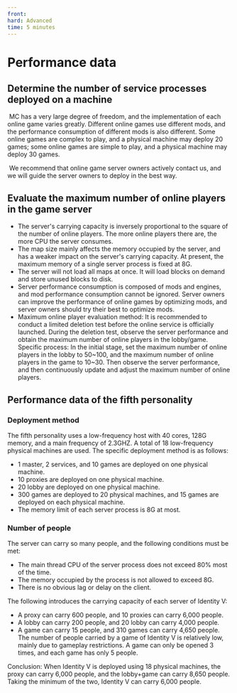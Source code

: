 ```yaml
--- 
front: 
hard: Advanced 
time: 5 minutes 
--- 
```


# Performance data 

## Determine the number of service processes deployed on a machine 

​ MC has a very large degree of freedom, and the implementation of each online game varies greatly. Different online games use different mods, and the performance consumption of different mods is also different. Some online games are complex to play, and a physical machine may deploy 20 games; some online games are simple to play, and a physical machine may deploy 30 games. 

​ We recommend that online game server owners actively contact us, and we will guide the server owners to deploy in the best way. 

## Evaluate the maximum number of online players in the game server 

- The server's carrying capacity is inversely proportional to the square of the number of online players. The more online players there are, the more CPU the server consumes. 
- The map size mainly affects the memory occupied by the server, and has a weaker impact on the server's carrying capacity. At present, the maximum memory of a single server process is fixed at 8G. 
- The server will not load all maps at once. It will load blocks on demand and store unused blocks to disk.
- Server performance consumption is composed of mods and engines, and mod performance consumption cannot be ignored. Server owners can improve the performance of online games by optimizing mods, and server owners should try their best to optimize mods. 
- Maximum online player evaluation method: It is recommended to conduct a limited deletion test before the online service is officially launched. During the deletion test, observe the server performance and obtain the maximum number of online players in the lobby/game. Specific process: In the initial stage, set the maximum number of online players in the lobby to 50~100, and the maximum number of online players in the game to 10~30. Then observe the server performance, and then continuously update and adjust the maximum number of online players. 

## Performance data of the fifth personality 

### Deployment method 
The fifth personality uses a low-frequency host with 40 cores, 128G memory, and a main frequency of 2.3GHZ. A total of 18 low-frequency physical machines are used. The specific deployment method is as follows: 

- 1 master, 2 services, and 10 games are deployed on one physical machine. 
- 10 proxies are deployed on one physical machine. 
- 20 lobby are deployed on one physical machine.
- 300 games are deployed to 20 physical machines, and 15 games are deployed on each physical machine. 
- The memory limit of each server process is 8G at most. 

### Number of people 
The server can carry so many people, and the following conditions must be met: 
- The main thread CPU of the server process does not exceed 80% most of the time. 
- The memory occupied by the process is not allowed to exceed 8G. 
- There is no obvious lag or delay on the client. 

The following introduces the carrying capacity of each server of Identity V: 
- A proxy can carry 600 people, and 10 proxies can carry 6,000 people. 
- A lobby can carry 200 people, and 20 lobby can carry 4,000 people. 
- A game can carry 15 people, and 310 games can carry 4,650 people. The number of people carried by a game of Identity V is relatively low, mainly due to gameplay restrictions. A game can only be opened 3 times, and each game has only 5 people. 

Conclusion: When Identity V is deployed using 18 physical machines, the proxy can carry 6,000 people, and the lobby+game can carry 8,650 people. Taking the minimum of the two, Identity V can carry 6,000 people. 

